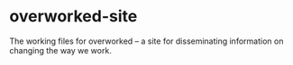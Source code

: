 overworked-site
===============

The working files for overworked – a site for disseminating information on changing the way we work.
